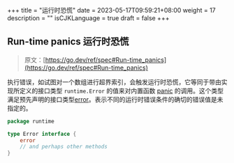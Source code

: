 +++
title = "运行时恐慌"
date = 2023-05-17T09:59:21+08:00
weight = 17
description = ""
isCJKLanguage = true
draft = false
+++
## Run-time panics 运行时恐慌

> 原文：[https://go.dev/ref/spec#Run-time_panics](https://go.dev/ref/spec#Run-time_panics)

​	执行错误，如试图对一个数组进行超界索引，会触发运行时恐慌，它等同于带由实现所定义的接口类型 `runtime.Error` 的值来对内置函数 [panic](../Built-inFunctions#handling-panics) 的调用。这个类型满足预先声明的接口类型[error](../Errors)。表示不同的运行时错误条件的确切的错误值是未指定的。

```go linenums="1"
package runtime

type Error interface {
	error
	// and perhaps other methods
}
```